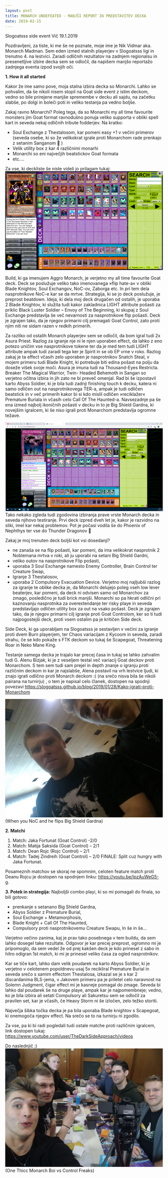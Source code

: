 ```yaml
---
layout: post
title: MONARCH UNDEFEATED - MANJŠI REPORT IN PREDSTAVITEV DECKA
date: 2019-02-15
---
```

Slogoatsss side event Vič 19.1.2019

Pozdravljeni,
za tiste, ki me še ne poznate, moje ime je Nik Vidmar aka. Monarch Madman. Sem eden izmed stalnih playerjev v Slogoatsss ligi in trenutno 4. na lestvici. Zaradi odličnih rezultatov na zadnjem regionalsu in presenetljive izbire decka sem se odločil, da napišem manjšo reportažo zadnjega eventa izpod svojih oči. 

**1. How it all started**

Kakor že ime samo pove, moja stalna izbira decka so Monarchi. Lahko se pohvalim, da še nikoli nisem stopil na Goat side event z istim deckom, vedno so bile prirejene manjše spremembe v decku ali sajdu, na začetku slabše, po dolgi in boleči poti in veliko testanja pa vedno boljše.

Zakaj ravno Monarchi? 
Poleg tega, da so Monarchi my all time favourite monsters jim Goat format ravnodušno ponuja veliko supporta v obliki spell kart in seveda nekaj odličnih tribute fodderjev. Na kratko:
- Soul Exchange z Thestalosom, kar pomeni easy +1 v večini primerov (seveda osebe, ki so že velikokrat igrale proti Monarchom rade prenkajo z setanim Sanganom  )
- Velik utility box z kar 4 različnimi monarhi
- Monarchi so eni največjih beatstickov Goat formata
- etc....


Za vse, ki deckliste še niste videli jo prilagam tukaj: 
<img src="https://raw.githubusercontent.com/slogoatsss/slogoatsss.github.io/master/_posts/pics/nik%20report%20decklist.png" alt="GOATs" id="autosizeImage">


Build, ki ga imenujem Aggro Monarch, je verjetno my all time favourite Goat deck. Deck se poslužuje veliko tako imenovanega »flip hate-a« v obliki Blade Knightov, Soul Exchangov, NoC-ov, Zaborga etc. In pri tem dela nasprotnikove NoC-e kar se da mrtve. Strategija, ki se jo deck poslužuje, je preprost beatdown. Ideja, ki dela moj deck drugačen od ostalih, je uporaba 2 Blade Knightov, ki služita tudi kakor zakladnica LIGHT attribute pošasti za priklic Black Luster Soldier – Envoy of The Beginning, ki skupaj z Soul Exchange predstavlja še več nevarnosti za nasprotnikove flip pošasti. Deck je zgrajen tako, da je njegov primarni cilj premagati Goat Control, zato proti njim niti ne sidam razen v redkih primerih.


Za razliko od ostalih Monarch playerjev sem se odločil, da bom igral tudi 2x Asura Priest. Razlog za igranje nje ni le njen uporaben effect, da lahko z eno potezo uničim vse nasprotnikove tokene ter da je med tem tudi LIGHT attribute ampak tudi zaradi tega ker je Spirit in se ob EP vrne v roko. Razlog zakaj je ta effect včasih zelo uporaben je nasprotnikov Snatch Steal, v mojem primeru tudi Blade Knight, ki potrebuje biti edina pošast na polju da doseže višek svoje moči. Asura je imuna tudi na Thousand-Eyes Restricta. Breaker The Magical Warrior, Twin- Headed Behemoth in Sangan so verjetno očitna izbira in jih zato ne bi preveč omenjal. Rad bi še izpostavil karto Abyss Soldier, ki je bila tudi zadnji finishing touch k decku, katera ni samo odličen out na nasprotnikovega TER-a, ampak je tudi odličen beatstick in v več primerih kakor bi si kdo mislil odličen »reciklažer« Premature Buriala in včasih celo Call Of The Haunted-a. Navsezadnje pa še ena izmed najbolj ikoničnih pošasti v decku in to je Big Shield Gardna, ki novejšim igralcem, ki še niso igrali proti Monarchom predstavlja ogromne težave.


<img src="https://raw.githubusercontent.com/slogoatsss/slogoatsss.github.io/master/_posts/pics/nik%20report%201.png" alt="GOATs" id="autosizeImage">
Tako nekako zgleda tudi zgodovina izbiranja prave vrste Monarch decka in seveda njihovo testiranje. Prvi deck izpred dveh let je, kakor je razvidno na sliki, imel kar nekaj problemov. Pot je počasi vodila še do Phoenix of Nephthys ter vse do Thunder Dragonov 


Zakaj je moj trenuten deck boljši kot vsi dosedanji?
- ne zanaša se na flip pošasti, kar pomeni, da ima velikokrat nasprotnik 2 Noblemana mrtva v roki, ali ju uporabi na setani Big Shield Gardni,
- veliko outov na nasprotnikove Flip pošasti,
- uporaba 3 Soul Exchange namesto Enemy Controller, Brain Control ter Creature Swap,
- Igranje 3 Thestalosov,
- uporaba 2 Compulsory Evacuation Device.
Verjetno moj najljubši razlog za igranje te oblike decka je, da Monarchi delujejo poleg vseh low lever beaterjev, kar pomeni, da deck ni odvisen samo od Monarchov za zmago, posledično je tudi brick manjši. Monarchi so pa hkrati odlični pri kaznovanju nasprotnika za overextendanje ter risky playe in seveda predstavljajo odličen utility box za out na vsako pošast. 
Deck je zgrajen tako, da je njegov primarni cilj igranje proti Goat Controlom, ker so ti tudi najpogostejši deck, proti vsem ostalim pa je kritičen Side deck. 


Side Deck, ki ga uporabljam na Slogoatsss je sestavljen v večini za igranje proti dvem Burn playerjem, ter Chaos variacijam z Kycoom in seveda, zaradi strahu, če se kdo pokaže s FTK deckom so tukaj še Scapegoat, Threatening Roar in Neko Mane King. 

Testanje samega decka je trajalo kar precej časa in tukaj se lahko zahvalim tudi G. Alenu Bizjak, ki je z veseljem testal več variacij Goat deckov proti Monarchom. S tem sem tudi sam prejel in depth znanje o igranju proti različnim deckom in kar je najslabše, Alena postavil na vrh lestvice ljudi, ki znajo igrati odlično proti Monarch deckom :( (na srečo nisva bila še nikoli pairana na turnirju) , o tem je napisal celo članek, dostopen na spodnji povezavi https://slogoatsss.github.io/blog/2019/01/28/Kako-igrati-proti-Monarchom


<img src="https://raw.githubusercontent.com/slogoatsss/slogoatsss.github.io/master/_posts/pics/nik%20report%202.jpg" alt="GOATs" id="autosizeImage">
(When you NoC and he flips Big Shield Gardna)


**2. Matchi**


1. Match: Jaka Fortunat (Goat Control) -2/0
2. Match: Matija Saksida (Goat Control) – 2/1
3. Match: Dean Rojc (Rojc Control) – 2/1
4. Match: Tadej Zindreih (Goat Control) – 2/0
FINALE: Split cuz hungry with Jaka Fortunat. 


Posameznih matchov se skoraj ne spomnim, celoten feature match proti Deanu Rojcu je dostopen na spodnjem linku: https://youtu.be/lpzAuWeG5-g.


**3. Potek in strategija:** 
Najboljši combo playi, ki so mi pomagali do finala, so bili gotovo:
- prenkanje s setanano Big Shield Gardna,
- Abyss Soldier z Premature Burial,
- Soul Exchange + Metamorphosis,
- Blade Knight + Call Of The Haunted,
- Compulsory proti nasprotnikovemu Creature Swapu,
In še in še...


Verjetno večino zanima, kaj je prav tako posebnega v tem buildu, da sem lahko dosegel take rezultate. Odgovor je kar precej preprost, ogromno mi je pripomoglo, da sem vedel že od prej kakšen deck je kdo prinesel z sabo in hitro odigran 1st match, ki mi je prinesel veliko časa za ogled nasprotnikov. 


Kar se tiče kart, lahko dam velik poudarek na karto Abyss Soldier, ki je verjetno v celotenem popoldnevu usaj 5x recikliral Premature Burial in seveda srečo s samim effectom Thestalosa, izkazal se je s kar 2 discardanima BLS-jema, v Jakovem primeru pa je priletel celo naravnost na Solemn Judgment, čigar effect mi je kasneje pomagal do zmage. 
Seveda bi lahko dal poudarek še na druge playe, ampak kar je najpomembneje; vedno, ko je bila izbira ali setati Compulsory ali Sakuretsu sem se odločil za pravilen set, kar je včasih, če Heavy Storm ni še izločen, zelo težko storiti.


Največja šibka točka decka je pa bila uporaba Blade knightov s Scapegoat, ki onemogoča njegov effect. Na srečo se to na turnirju ni zgodilo. 


Za vse, pa ki bi radi pogledali tudi ostale matche proti različnim igralcem, link dostopen tukaj: 
https://www.youtube.com/user/TheDarkSideApproach/videos


Do naslednjič ;) 
<img src="https://raw.githubusercontent.com/slogoatsss/slogoatsss.github.io/master/_posts/pics/nik%20report%203.jpg" alt="GOATs" id="autosizeImage">
(One Thicc Monarch Boi vs Control Freaks)

